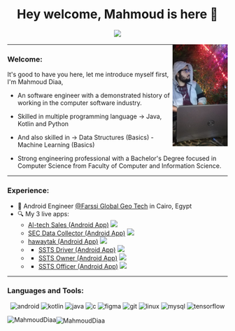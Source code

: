 
<h1 align="center">Hey welcome, Mahmoud is here 👋</h1>
<p align="center">
    <a href="https://www.linkedin.com/in/mahmoud-diaa-6a3587133/"><img src="https://img.shields.io/badge/linkedin-%230177B5?style=flat&logo=linkedin&logoColor=white"/></a>
  </p>
  
  <img src="https://github.com/MahmoudDiaa/MahmoudDiaa/blob/master/WhatsApp%20Image%202020-09-08%20at%2011.01.12%20AM.jpeg" align="right" width="25%"/>


---

### Welcome:

It's good to have you here, let me introduce myself first, I'm Mahmoud Diaa,

- An  software engineer with a demonstrated history of working in the computer software industry.

- Skilled in multiple programming language -> Java, Kotlin and Python

- And also skilled in -> Data Structures (Basics) - Machine Learning (Basics)

- Strong engineering professional with a Bachelor's Degree focused in Computer Science from
Faculty of Computer and Information Science.


---


### Experience:

- 🔭 Android Engineer [@Farssi Global Geo Tech](http://ekc-egypt.com) in Cairo, Egypt
- 🔍 My 3 live apps: 
  - [Al-tech Sales (Android App)](https://play.google.com/store/apps/details?id=com.ekc.sales)  <a href="https://play.google.com/store/apps/details?id=com.ekc.sales"><img src="https://img.shields.io/badge/-%2300EACE?style=flat&logo=google%20play&logoColor=white"/></a>
  - [SEC Data Collector (Android App)](https://play.google.com/store/apps/details?id=com.ekc.ekccollector)  <a href="https://play.google.com/store/apps/details?id=com.ekc.ekccollector"><img src="https://img.shields.io/badge/-%2300EACE?style=flat&logo=google%20play&logoColor=white"/></a>
  - [hawaytak (Android App)](https://play.google.com/store/apps/details?id=com.hawaytak.app)  <a href="https://play.google.com/store/apps/details?id=com.hawaytak.app"><img src="https://img.shields.io/badge/-%2300EACE?style=flat&logo=google%20play&logoColor=white"/></a>
  - - [SSTS Driver (Android App)](https://play.google.com/store/apps/details?id=com.sudan_driver)  <a href="https://play.google.com/store/apps/details?id=com.sudan_driver"><img src="https://img.shields.io/badge/-%2300EACE?style=flat&logo=google%20play&logoColor=white"/></a>
  - - [SSTS Owner (Android App)](https://play.google.com/store/apps/details?id=com.diaa.sudan_owner)  <a href="https://play.google.com/store/apps/details?id=com.diaa.sudan_owner"><img src="https://img.shields.io/badge/-%2300EACE?style=flat&logo=google%20play&logoColor=white"/></a>
  - - [SSTS Officer (Android App)](https://play.google.com/store/apps/details?id=com.ekc.sudanofficers)  <a href="https://play.google.com/store/apps/details?id=com.ekc.sudanofficers"><img src="https://img.shields.io/badge/-%2300EACE?style=flat&logo=google%20play&logoColor=white"/></a>


---

### Languages and Tools:

<p align="center"><img src="https://www.vectorlogo.zone/logos/android/android-official.svg" alt="android" width="40" height="40" title ="Android"/> <img src="https://www.vectorlogo.zone/logos/kotlinlang/kotlinlang-icon.svg" alt="kotlin" width="40" height="40" title ="Kotlin"/> <img src="https://www.vectorlogo.zone/logos/java/java-vertical.svg" alt="java" width="40" height="40" title ="Java"/> 
    <img src="https://seeklogo.com/images/C/c-sharp-c-logo-02F17714BA-seeklogo.com.png" alt="c" width="40" height="40" title ="C# Language"/>
  <img src="https://www.vectorlogo.zone/logos/figma/figma-icon.svg" alt="figma" width="40" height="40" title ="Figma"/>
  <img src="https://www.vectorlogo.zone/logos/git-scm/git-scm-icon.svg" alt="git" width="40" height="40" title ="Git lab"/> <img src="https://www.vectorlogo.zone/logos/linux/linux-icon.svg" alt="linux" width="40" height="40" title ="Linux"/> <img src="https://www.vectorlogo.zone/logos/mysql/mysql-official.svg" alt="mysql" width="40" height="40"  title ="MySQL"/> <img src="https://www.vectorlogo.zone/logos/tensorflow/tensorflow-icon.svg" alt="tensorflow" width="40" height="40" title ="Tenserflow"/></p>
  <img align="left" src="https://github-readme-stats.vercel.app/api/top-langs/?username=MahmoudDiaa&layout=compact&hide=html" alt="MahmoudDiaa" />

<img align="center" src="https://github-readme-stats.vercel.app/api?username=mahmoudDiaa&show_icons=true" alt="MahmoudDiaa" />
